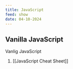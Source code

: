 ```yaml
---
title: JavaScript
feed: show
date: 04-10-2024
---
```

## Vanilla JavaScript
Vanlig JavaScript

1. [[JavaScript Cheat Sheet]]